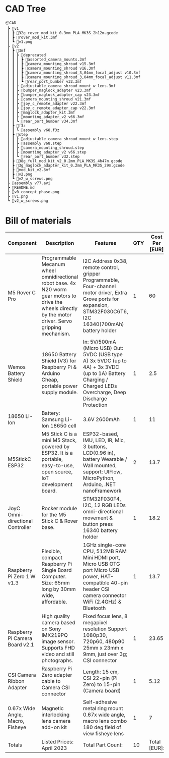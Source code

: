 # CAD Tree

```
📦CAD
 ┣ 📂v1
 ┃ ┣ 📜32g_rover_mod_kit_0.3mm_PLA_MK3S_2h12m.gcode
 ┃ ┣ 📜rover_mod_kit.3mf
 ┃ ┗ 📜v1.png
 ┣ 📂v2
 ┃ ┣ 📂3mf
 ┃ ┃ ┣ 📂deprecated
 ┃ ┃ ┃ ┣ 📜assorted_camera_mounts.3mf
 ┃ ┃ ┃ ┣ 📜camera_mounting_shroud v15.3mf
 ┃ ┃ ┃ ┣ 📜camera_mounting_shroud v16.3mf
 ┃ ┃ ┃ ┣ 📜camera_mounting_shroud_3,04mm_focal_adjust v10.3mf
 ┃ ┃ ┃ ┣ 📜camera_mounting_shroud_3,04mm_focal_adjust v11.3mf
 ┃ ┃ ┃ ┗ 📜rear_port_bumber v32.3mf
 ┃ ┃ ┣ 📜adjustable_camera_shroud_mount_w_lens.3mf
 ┃ ┃ ┣ 📜bumper_maglock_adapter v23.3mf
 ┃ ┃ ┣ 📜bumper_maglock_adapter_cap v23.3mf
 ┃ ┃ ┣ 📜camera_mounting_shroud v21.3mf
 ┃ ┃ ┣ 📜joy_c_remote_adapter v22.3mf
 ┃ ┃ ┣ 📜joy_c_remote_adapter_cap v22.3mf
 ┃ ┃ ┣ 📜maglock_adapter_kit.3mf
 ┃ ┃ ┣ 📜mounting_adapter_v2 v66.3mf
 ┃ ┃ ┗ 📜rear_port_bumber v34.3mf
 ┃ ┣ 📂f3z
 ┃ ┃ ┗ 📜assembly v68.f3z
 ┃ ┣ 📂step
 ┃ ┃ ┣ 📜adjustable_camera_shroud_mount_w_lens.step
 ┃ ┃ ┣ 📜assembly v68.step
 ┃ ┃ ┣ 📜camera_mounting_shroud.step
 ┃ ┃ ┣ 📜mounting_adapter_v2 v66.step
 ┃ ┃ ┗ 📜rear_port_bumber v32.step
 ┃ ┣ 📜38g_full_mod_kit_v2_0.2mm_PLA_MK3S_4h47m.gcode
 ┃ ┣ 📜3g_maglock_adapter_kit_0.2mm_PLA_MK3S_29m.gcode
 ┃ ┣ 📜mod_kit_v2.3mf
 ┃ ┣ 📜v2.png
 ┃ ┗ 📜v2_w_screws.png
 ┣ 📜assembly v77.avi
 ┣ 📜README.md
 ┣ 📜v0_concept_phase.png
 ┣ 📜v1.png
 ┗ 📜v2_w_screws.png
```

# Bill of materials

|Component                       |Description                                                                                                                                                |Features                                                                                                                                                           |QTY|Cost Per  [EUR]|Cost  [EUR]|
|--------------------------------|-----------------------------------------------------------------------------------------------------------------------------------------------------------|-------------------------------------------------------------------------------------------------------------------------------------------------------------------|---|---------------|-----------|
|M5 Rover C Pro                  |Programmable Mecanum wheel omnidirectional robot base. 4x N20 worm gear motors to drive the wheels directly by the motor driver. Servo gripping mechanism. |I2C Address 0x38, remote control, gripper Programmable, Four-channel motor driver, Extra Grove ports for expansion, STM32F030C6T6, I2C 16340(700mAh) battery holder|1  |60             |60         |
|Wemos Battery Shield            |18650 Battery Shield (V3) for Raspberry Pi & Arduino Cheap, portable power supply module.                                                                  |In: 5V/500mA (Micro USB) Out: 5VDC (USB type A) 3x 5VDC (up to 4A) + 3x 3VDC (up to 1A) Battery Charging /  Charged LEDs Overcharge, Deep Discharge Protection     |1  |2.5            |2.5        |
|18650 Li-Ion                    |Battery: Samsung Li-Ion 18650 cell                                                                                                                         |3.6V 2600mAh                                                                                                                                                       |1  |11             |11         |
|M5StickC ESP32                  |M5 Stick C is a mini M5 Stack, powered by ESP32.  It is a portable, easy-to-use, open source, IoT development board.                                       |ESP32-based, IMU, LED, IR, Mic,  3 buttons, LCD(0.96 in), battery Wearable / Wall mounted, support: UIFlow, MicroPython, Arduino, .NET nanoFramework               |2  |13.7           |27.4       |
|JoyC Omni-directional Controller|Rocker module for the M5 Stick C & Rover base.                                                                                                             |STM32F030F4, I2C, 12 RGB LEDs omni-directional movement & button press  16340 battery holder                                                                       |1  |18.2           |18.2       |
|Raspberry Pi Zero 1 W v1.3      |Flexible, compact Raspberry Pi Single Board Computer. Size: 65mm long by 30mm wide, affordable.                                                            |1GHz single-core CPU, 512MB RAM Mini HDMI port, Micro USB OTG port Micro USB power, HAT-compatible 40-pin header CSI camera connector WiFi (2.4GHz) & Bluetooth    |1  |13.7           |13.7       |
|Raspberry Pi Camera Board v2.1  |High quality camera based on Sony IMX219PQ image sensor. Supports FHD video and still photographs.                                                         |Fixed focus lens, 8 megapixel resolution  Support 1080p30, 720p60, 480p90 25mm x 23mm x 9mm, just over 3g; CSI connector                                           |1  |23.65          |23.65      |
|CSI Camera Ribbon Adapter       |Raspberry Pi Zero adapter cable to Camera CSI connector                                                                                                    |Length: 15 cm, CSI 22-pin (Pi Zero) to 15-pin (Camera board)                                                                                                       |1  |5.12           |5.12       |
|0.67x Wide Angle, Macro, Fisheye|Magnetic interlocking lens camera add-on kit                                                                                                               |Self-adhesive metal ring mount 0.67x wide angle, macro lens combo 180 deg field of view fisheye lens                                                               |1  |7              |7          |
|Totals                          |Listed Prices: April 2023                                                                                                                                  |Total Part Count:                                                                                                                                                  |10 |Total [EUR]:   |168.57     |

